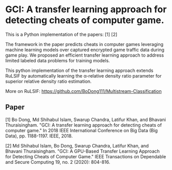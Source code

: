# GCI: A transfer learning approach for detecting cheats of computer game.
This is a Python implementation of the papers: [1] [2] 

The framework in the paper predicts cheats in computer games leveraging machine learning models over captured encrypted game traffic data during game play. We proposed an efficient transfer learning approach to address limited labeled data problems for training models. 

This python implementation of the transfer learning approach extends RuLSIF by automatically learning the α-relative density ratio parameter for superior relative density ratio estimation.

More on RuLSIF: https://github.com/BoDong111/Multistream-Classification 

Paper
-------
[1] Bo Dong, Md Shihabul Islam, Swarup Chandra, Latifur Khan, and Bhavani Thuraisingham. "GCI: A transfer learning approach for detecting cheats of computer game." In 2018 IEEE International Conference on Big Data (Big Data), pp. 1188-1197. IEEE, 2018.

[2] Md Shihabul Islam, Bo Dong, Swarup Chandra, Latifur Khan, and Bhavani Thuraisingham. "GCI: A GPU-Based Transfer Learning Approach for Detecting Cheats of Computer Game." IEEE Transactions on Dependable and Secure Computing 19, no. 2 (2020): 804-816. 
